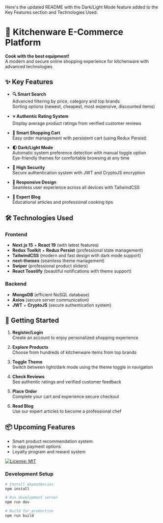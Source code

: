 Here's the updated README with the Dark/Light Mode feature added to the Key Features section and Technologies Used:

# 🍳 Kitchenware E-Commerce Platform

**Cook with the best equipment!**  
A modern and secure online shopping experience for kitchenware with advanced technologies

## ✨ Key Features

- **🔍 Smart Search**  
  Advanced filtering by price, category and top brands  
  Sorting options (newest, cheapest, most expensive, discounted items)

- **⭐ Authentic Rating System**  
  Display average product ratings from verified customer reviews

- **🛒 Smart Shopping Cart**  
  Easy order management with persistent cart (using Redux Persist)

- **🌓 Dark/Light Mode**  
  Automatic system preference detection with manual toggle option  
  Eye-friendly themes for comfortable browsing at any time

- **🔐 High Security**  
  Secure authentication system with JWT and CryptoJS encryption

- **📱 Responsive Design**  
  Seamless user experience across all devices with TailwindCSS

- **📝 Expert Blog**  
  Educational articles and professional cooking tips

## 🛠 Technologies Used

### Frontend
- **Next.js 15** + **React 19** (with latest features)
- **Redux Toolkit** + **Redux Persist** (professional state management)
- **TailwindCSS** (modern and fast design with dark mode support)
- **next-themes** (seamless theme management)
- **Swiper** (professional product sliders)
- **React Toastify** (beautiful notifications with theme support)

### Backend
- **MongoDB** (efficient NoSQL database)
- **Axios** (secure server communication)
- **JWT** + **CryptoJS** (secure authentication system)

## 🚀 Getting Started

1. **Register/Login**  
   Create an account to enjoy personalized shopping experience

2. **Explore Products**  
   Choose from hundreds of kitchenware items from top brands

3. **Toggle Theme**  
   Switch between light/dark mode using the theme toggle in navigation

4. **Check Reviews**  
   See authentic ratings and verified customer feedback

5. **Place Order**  
   Complete your cart and experience secure checkout

6. **Read Blog**  
   Use our expert articles to become a professional chef

## 📦 Upcoming Features
- Smart product recommendation system
- In-app payment options
- Loyalty program and reward system

[![License: MIT](https://img.shields.io/badge/License-MIT-yellow.svg)](https://opensource.org/licenses/MIT)

### Development Setup
```bash
# Install dependencies
npm install

# Run development server
npm run dev

# Build for production
npm run build
```
